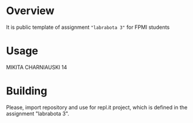 # Overview

It is public template of assignment `"labrabota 3"` for FPMI students

# Usage

MIKITA CHARNIAUSKI 14

# Building

Please, import repository and use for repl.it project, which is defined in the assignment "labrabota 3".
